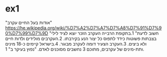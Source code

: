 # ex1
"אודות בעל החיים עקרב"
https://he.wikipedia.org/wiki/%D7%A2%D7%A7%D7%A8%D7%91%D7%90%D7%99%D7%9D
"חשוב לדעת"
1.בתקופת הרבייה העקרב הזכר יוצא לציד לילי בצבתות פשוטות כידד לתפוס כל יצור הנע בקירבתו.
2.העקרבים מולידים ולדות חיים ולא ביצים.
3.העקרב הצעיר דומה לעקרב מבוגר.
4.בישראל קיימים כ-18 מינים ותת-מינים של עקרבים, מתוכם 3 נחשבים מסוכנים לאדם.
"נפוץ בעיקר ב"
1.
